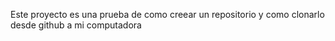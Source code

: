 Este proyecto es una prueba de como creear un repositorio y como clonarlo desde github a mi computadora

